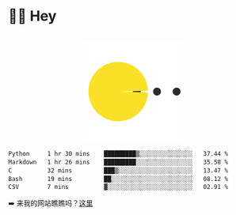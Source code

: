 
# 👋🏻 Hey
<div align="center">
	<br>
	<img src="https://raw.githubusercontent.com/Aniket965/Aniket965/master/pacman.svg?sanitize=true" width="200" height="200">
	<br>
</div>

<!--START_SECTION:waka-->

```txt
Python     1 hr 30 mins    █████████▒░░░░░░░░░░░░░░░   37.44 %
Markdown   1 hr 26 mins    █████████░░░░░░░░░░░░░░░░   35.58 %
C          32 mins         ███▒░░░░░░░░░░░░░░░░░░░░░   13.47 %
Bash       19 mins         ██░░░░░░░░░░░░░░░░░░░░░░░   08.12 %
CSV        7 mins          ▓░░░░░░░░░░░░░░░░░░░░░░░░   02.91 %
```

<!--END_SECTION:waka-->

 ➡️  来我的网站瞧瞧吗？[这里](https://www.shaolongfei.com)
